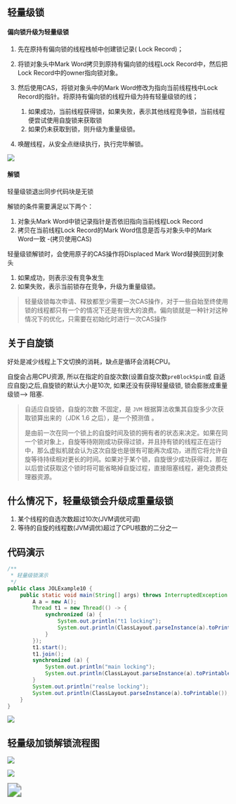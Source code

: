 ## 轻量级锁

#### 偏向锁升级为轻量级锁

1. 先在原持有偏向锁的线程栈帧中创建锁记录( Lock Record)；

2. 将锁对象头中Mark Word拷贝到原持有偏向锁的线程Lock Record中，然后把Lock Record中的owner指向锁对象。

3. 然后使用CAS，将锁对象头中的Mark Word修改为指向当前线程栈中Lock Record的指针。将原持有偏向锁的线程升级为持有轻量级锁的线；
   1. 如果成功，当前线程获得锁，如果失败，表示其他线程竞争锁，当前线程便尝试使用自旋锁来获取锁
   2. 如果仍未获取到锁，则升级为重量级锁。
4. 唤醒线程，从安全点继续执行，执行完毕解锁。



![](https://youpaiyun.zongqilive.cn/image/20200710155440.png)



#### 解锁

轻量级锁退出同步代码块是无锁

解锁的条件需要满足以下两个：

1. 对象头Mark Word中锁记录指针是否依旧指向当前线程Lock Record
2. 拷贝在当前线程Lock Record的Mark Word信息是否与对象头中的Mark Word一致 -(拷贝使用CAS)



轻量级锁解锁时，会使用原子的CAS操作将Displaced Mark Word替换回到对象头

1. 如果成功，则表示没有竞争发生
2. 如果失败，表示当前锁存在竞争，升级为重量级锁。



>  轻量级锁每次申请、释放都至少需要一次CAS操作，对于一些自始至终使用锁的线程都只有一个的情况下还是有很大的浪费。偏向锁就是一种针对这种情况下的优化，只需要在初始化时进行一次CAS操作



## 关于自旋锁

好处是减少线程上下文切换的消耗，缺点是循环会消耗CPU。

自旋会占用CPU资源, 所以在指定的自旋次数(设置自旋次数`preBlockSpin`或 自适应自旋)之后,自旋锁的默认大小是10次,  如果还没有获得轻量级锁,  锁会膨胀成重量级锁--> 阻塞.

>  自适应自旋锁，自旋的次数 不固定，是 `JVM` 根据算法收集其自旋多少次获取锁算出来的（JDK 1.6 之后），是一个预测值 。
>
>  是由前一次在同一个锁上的自旋时间及锁的拥有者的状态来决定。如果在同一个锁对象上，自旋等待刚刚成功获得过锁，并且持有锁的线程正在运行中，那么虚拟机就会认为这次自旋也是很有可能再次成功，进而它将允许自旋等待持续相对更长的时间。如果对于某个锁，自旋很少成功获得过，那在以后尝试获取这个锁时将可能省略掉自旋过程，直接阻塞线程，避免浪费处理器资源。







## 什么情况下，轻量级锁会升级成重量级锁



1. 某个线程的自选次数超过10次(JVM调优可调)
2. 等待的自旋的线程数(JVM调优)超过了CPU核数的二分之一









## 代码演示

```java
/**
 * 轻量级锁演示
 */
public class JOLExample10 {
    public static void main(String[] args) throws InterruptedException {
        A a = new A();
        Thread t1 = new Thread(() -> {
            synchronized (a) {
                System.out.println("t1 locking");
                System.out.println(ClassLayout.parseInstance(a).toPrintable());
            }
        });
        t1.start();
        t1.join();
        synchronized (a) {
            System.out.println("main locking");
            System.out.println(ClassLayout.parseInstance(a).toPrintable());
        }
        System.out.println("realse locking");
        System.out.println(ClassLayout.parseInstance(a).toPrintable());
    }
}
```

![](https://youpaiyun.zongqilive.cn/image/20200711193655.png)







## 轻量级加锁解锁流程图

![](https://youpaiyun.zongqilive.cn/image/20200712092740.png)

![](https://youpaiyun.zongqilive.cn/image/20200712092835.png)





<img src="https://youpaiyun.zongqilive.cn/image/20200710154737.png" style="zoom:200%;" />







